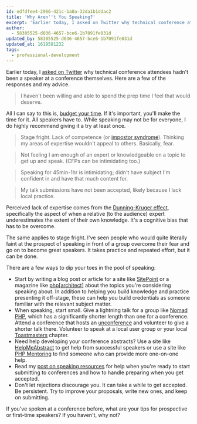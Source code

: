 ```yaml
---
id: edfdfee4-2966-421c-ba0a-32da1b1ddac2
title: 'Why Aren''t You Speaking?'
excerpt: 'Earlier today, I asked on Twitter why technical conference attendees hadn''t been a speaker at a conference themselves. Here are a few of the responses...'
author:
  - 58305525-d036-4657-bce6-1b7091fe031d
updated_by: 58305525-d036-4657-bce6-1b7091fe031d
updated_at: 1619581232
tags:
  - professional-development
---
```

Earlier today, I [asked on Twitter](https://twitter.com/elazar/status/806628010568859648) why technical conference attendees hadn't been a speaker at a conference themselves. Here are
a few of the responses and my advice.

> I haven't been willing and able to spend the prep time I feel that would deserve.

All I can say to this is, [budget your time](https://24daysindecember.net/2016/12/07/on-finding-time/). If it's important, you'll make the time for it. All speakers have to. While speaking may not be for everyone, I do highly recommend giving it a try at least once.

> Stage fright. Lack of competence (or [impostor syndrome](https://en.wikipedia.org/wiki/Impostor_syndrome)). Thinking my areas of expertise wouldn't appeal to others. Basically, fear.

> Not feeling I am enough of an expert or knowledgeable on a topic to get up and speak. (CFPs can be intimidating too.)

> Speaking for 45min-1hr is intimidating; didn't have subject I'm confident in and have that much content for.

> My talk submissions have not been accepted, likely because I lack local practice.

Perceived lack of expertise comes from the [Dunning-Kruger effect](https://en.wikipedia.org/wiki/Dunning%E2%80%93Kruger_effect), specifically the aspect of when a relative (to the audience) expert underestimates the extent of their own knowledge. It's a cognitive bias that has to be overcome.

The same applies to stage fright. I've seen people who would quite literally faint at the prospect of speaking in front of a group overcome their fear and go on to become great speakers. It takes practice and repeated effort, but it can be done.

There are a few ways to dip your toes in the pool of speaking:

* Start by writing a blog post or article for a site like [SitePoint](https://www.sitepoint.com/write-for-us/) or a magazine like [php[architect]](https://www.phparch.com/editorial/write-for-us/) about the topics you're considering speaking about. In addition to helping you build knowledge and practice presenting it off-stage, these can help you build credentials as someone familiar with the relevant subject matter.
* When speaking, start small. Give a lightning talk for a group like [Nomad PHP](https://nomadphp.com/category/lightning-talks/), which has a significantly shorter length than one for a conference. Attend a conference that hosts an [unconference](https://en.wikipedia.org/wiki/Unconference) and volunteer to give a shorter talk there. Volunteer to speak at a local user group or your local [Toastmasters](https://www.toastmasters.org/) chapter.
* Need help developing your conference abstracts? Use a site like [HelpMeAbstract](http://helpmeabstract.com) to get help from successful speakers or use a site like [PHP Mentoring](http://www.php-mentoring.org/) to find someone who can provide more one-on-one help.
* Read my [post on speaking resources](http://matthewturland.com/2014/07/15/speaking-resources/) for help when you're ready to start submitting to conferences and how to handle preparing when you get accepted.
* Don't let rejections discourage you. It can take a while to get accepted. Be persistent. Try to improve your proposals, write new ones, and keep on submitting.

If you've spoken at a conference before, what are your tips for prospective or first-time speakers? If you haven't, why not?